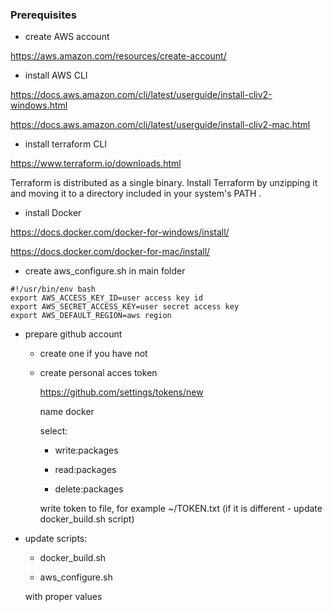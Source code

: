 ### Prerequisites

- create AWS account

https://aws.amazon.com/resources/create-account/

- install AWS CLI

https://docs.aws.amazon.com/cli/latest/userguide/install-cliv2-windows.html

https://docs.aws.amazon.com/cli/latest/userguide/install-cliv2-mac.html

- install terraform CLI

https://www.terraform.io/downloads.html

Terraform is distributed as a single binary. Install Terraform by unzipping it and moving it to a directory included in your system's PATH .

- install Docker

https://docs.docker.com/docker-for-windows/install/

https://docs.docker.com/docker-for-mac/install/

- create aws_configure.sh in main folder

```
#!/usr/bin/env bash
export AWS_ACCESS_KEY_ID=user access key id
export AWS_SECRET_ACCESS_KEY=user secret access key
export AWS_DEFAULT_REGION=aws region
```

- prepare github account
  - create one if you have not
  - create personal acces token
  
    https://github.com/settings/tokens/new
    
    name docker
    
    select:
    
    - write:packages
     
    - read:packages
     
    - delete:packages
     
    write token to file, for example ~/TOKEN.txt (if it is different - update docker_build.sh script)

- update scripts:

  - docker_build.sh
  
  - aws_configure.sh
  
  with proper values
    
